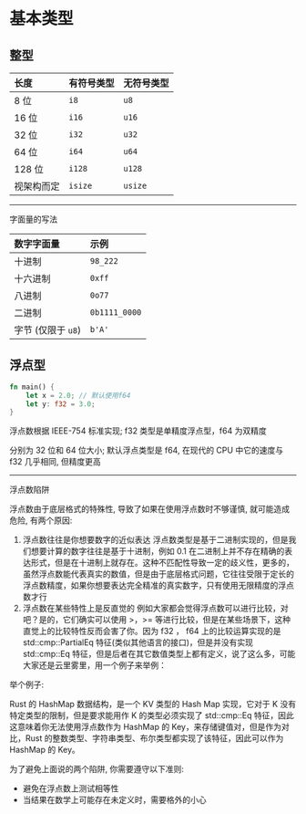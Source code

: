 # 基本类型

## 整型

| 长度 | 有符号类型 | 无符号类型 |
| :--- | :--- | :--- |
| 8 位 | `i8` | `u8` |
| 16 位 | `i16` | `u16` |
| 32 位 | `i32` | `u32` |
| 64 位 | `i64` | `u64` |
| 128 位 | `i128` | `u128` |
| 视架构而定 | `isize` | `usize` |

---

字面量的写法

| 数字字面量 | 示例 |
| :--- | :--- |
| 十进制 | `98_222` |
| 十六进制 | `0xff` |
| 八进制 | `0o77` |
| 二进制 | `0b1111_0000` |
| 字节 (仅限于 `u8`) | `b'A'` |

## 浮点型

```rust
fn main() {
    let x = 2.0; // 默认使用f64
    let y: f32 = 3.0;
}
```

浮点数根据 IEEE-754 标准实现; f32 类型是单精度浮点型，f64 为双精度

分别为 32 位和 64 位大小; 默认浮点类型是 f64, 在现代的 CPU 中它的速度与 f32 几乎相同, 但精度更高

---

浮点数陷阱

浮点数由于底层格式的特殊性, 导致了如果在使用浮点数时不够谨慎, 就可能造成危险, 有两个原因:

1. 浮点数往往是你想要数字的近似表达 浮点数类型是基于二进制实现的，但是我们想要计算的数字往往是基于十进制，例如 0.1 在二进制上并不存在精确的表达形式，但是在十进制上就存在。这种不匹配性导致一定的歧义性，更多的，虽然浮点数能代表真实的数值，但是由于底层格式问题，它往往受限于定长的浮点数精度，如果你想要表达完全精准的真实数字，只有使用无限精度的浮点数才行
2.  浮点数在某些特性上是反直觉的 例如大家都会觉得浮点数可以进行比较，对吧？是的，它们确实可以使用 >，>= 等进行比较，但是在某些场景下，这种直觉上的比较特性反而会害了你。因为 f32 ， f64 上的比较运算实现的是 std::cmp::PartialEq 特征(类似其他语言的接口)，但是并没有实现 std::cmp::Eq 特征，但是后者在其它数值类型上都有定义，说了这么多，可能大家还是云里雾里，用一个例子来举例：

举个例子:

Rust 的 HashMap 数据结构，是一个 KV 类型的 Hash Map 实现，它对于 K 没有特定类型的限制，但是要求能用作 K 的类型必须实现了 std::cmp::Eq 特征，因此这意味着你无法使用浮点数作为 HashMap 的 Key，来存储键值对，但是作为对比，Rust 的整数类型、字符串类型、布尔类型都实现了该特征，因此可以作为 HashMap 的 Key。

为了避免上面说的两个陷阱, 你需要遵守以下准则:

- 避免在浮点数上测试相等性
- 当结果在数学上可能存在未定义时，需要格外的小心
